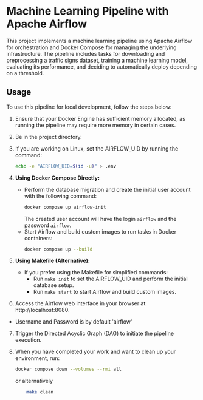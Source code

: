 # Machine Learning Pipeline with Apache Airflow

This project implements a machine learning pipeline using Apache Airflow for orchestration and Docker Compose for managing the underlying infrastructure. The pipeline includes tasks for downloading and preprocessing a traffic signs dataset, training a machine learning model, evaluating its performance, and deciding to automatically deploy depending on a threshold.


## Usage

To use this pipeline for local development, follow the steps below:

1. Ensure that your Docker Engine has sufficient memory allocated, as running the pipeline may require more memory in certain cases.

2. Be in the project directory.

3. If you are working on Linux, set the AIRFLOW_UID by running the command:
     ```bash
     echo -e "AIRFLOW_UID=$(id -u)" > .env
     ```

4. **Using Docker Compose Directly:**

   - Perform the database migration and create the initial user account with the following command:
     ```bash
     docker compose up airflow-init
     ```
     The created user account will have the login `airflow` and the password `airflow`.
   - Start Airflow and build custom images to run tasks in Docker containers:
     ```bash
     docker compose up --build
     ```

5. **Using Makefile (Alternative):**

   - If you prefer using the Makefile for simplified commands:
     - Run `make init` to set the AIRFLOW_UID and perform the initial database setup.
     - Run `make start` to start Airflow and build custom images.

6. Access the Airflow web interface in your browser at http://localhost:8080. 
  - Username and Password is by default 'airflow'

7. Trigger the Directed Acyclic Graph (DAG) to initiate the pipeline execution.

8. When you have completed your work and want to clean up your environment, run:

   ```bash
   docker compose down --volumes --rmi all

   ```

   or alternatively

   ```bash
       make clean
   ```
